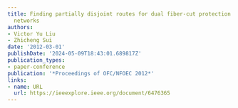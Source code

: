 ```yaml
---
title: Finding partially disjoint routes for dual fiber-cut protection on bi-connected
  networks
authors:
- Victor Yu Liu
- Zhicheng Sui
date: '2012-03-01'
publishDate: '2024-05-09T18:43:01.689817Z'
publication_types:
- paper-conference
publication: '*Proceedings of OFC/NFOEC 2012*'
links:
- name: URL
  url: https://ieeexplore.ieee.org/document/6476365
---
```

